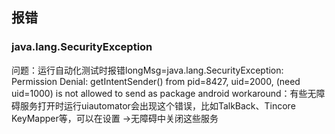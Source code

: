 ## 报错
### java.lang.SecurityException
问题：运行自动化测试时报错longMsg=java.lang.SecurityException: Permission Denial: getIntentSender() from pid=8427, uid=2000, (need uid=1000) is not allowed to send as package android
workaround：有些无障碍服务打开时运行uiautomator会出现这个错误，比如TalkBack、Tincore KeyMapper等，可以在设置 ->无障碍中关闭这些服务
